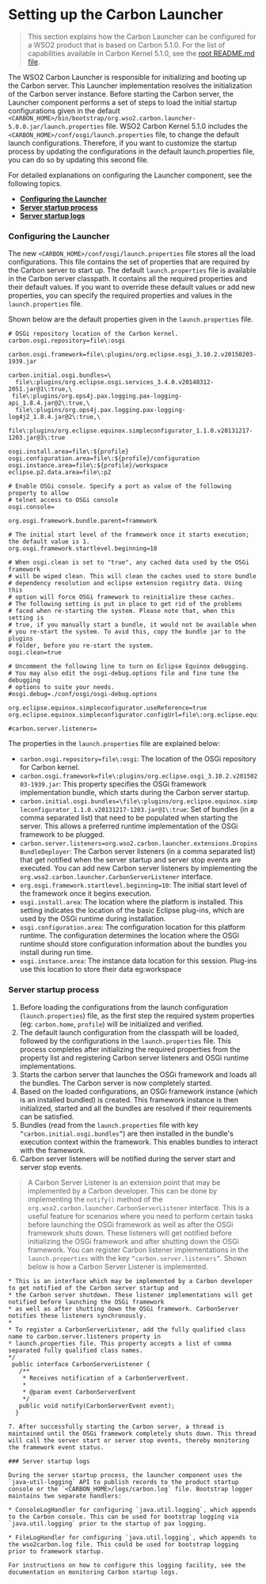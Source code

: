 # Setting up the Carbon Launcher

> This section explains how the Carbon Launcher can be configured for a WSO2 product that is based on Carbon 5.1.0. For the list of capabilities available in Carbon Kernel 5.1.0, see the [root README.md file](https://github.com/nilminiwso2/carbon-kernel-1/blob/master/README.md).

The WSO2 Carbon Launcher is responsible for initializing and booting up the Carbon server. This Launcher implementation resolves the initialization of the Carbon server instance. Before starting the Carbon server, the Launcher component performs a set of steps to load the initial startup configurations given in the default `<CARBON_HOME>/bin/bootstrap/org.wso2.carbon.launcher-5.0.0.jar/launch.properties` file.
WSO2 Carbon Kernel 5.1.0 includes the `<CARBON_HOME>/conf/osgi/launch.properties` file, to change the default launch configurations. Therefore, if you want to customize the startup process by updating the configurations in the default launch.properties file, you can do so by updating this second file.

For detailed explanations on configuring the Launcher component, see the following topics.
* **[Configuring the Launcher](#configuring-the-launcher)**
* **[Server startup process](#server-startup-process)**
* **[Server startup logs](#server-startup-logs)**

### Configuring the Launcher

The new `<CARBON_HOME>/conf/osgi/launch.properties` file stores all the load configurations. This file contains the set of properties that are required by the Carbon server to start up. The default `launch.properties` file is available in the Carbon server classpath. It contains all the required properties and their default values. If you want to override these default values or add new properties, you can specify the required properties and values in the `launch.properties` file.

Shown below are the default properties given in the `launch.properties` file.

    # OSGi repository location of the Carbon kernel.
    carbon.osgi.repository=file\:osgi

    carbon.osgi.framework=file\:plugins/org.eclipse.osgi_3.10.2.v20150203-1939.jar

    carbon.initial.osgi.bundles=\
      file\:plugins/org.eclipse.osgi.services_3.4.0.v20140312-2051.jar@1\:true,\
     file\:plugins/org.ops4j.pax.logging.pax-logging-api_1.8.4.jar@2\:true,\
      file\:plugins/org.ops4j.pax.logging.pax-logging-log4j2_1.8.4.jar@2\:true,\
      file\:plugins/org.eclipse.equinox.simpleconfigurator_1.1.0.v20131217-1203.jar@3\:true

    osgi.install.area=file\:${profile}
    osgi.configuration.area=file\:${profile}/configuration
    osgi.instance.area=file\:${profile}/workspace
    eclipse.p2.data.area=file\:p2

    # Enable OSGi console. Specify a port as value of the following property to allow
    # telnet access to OSGi console
    osgi.console=

    org.osgi.framework.bundle.parent=framework

    # The initial start level of the framework once it starts execution; the default value is 1.
    org.osgi.framework.startlevel.beginning=10

    # When osgi.clean is set to "true", any cached data used by the OSGi framework
    # will be wiped clean. This will clean the caches used to store bundle
    # dependency resolution and eclipse extension registry data. Using this
    # option will force OSGi framework to reinitialize these caches.
    # The following setting is put in place to get rid of the problems
    # faced when re-starting the system. Please note that, when this setting is
    # true, if you manually start a bundle, it would not be available when
    # you re-start the system. To avid this, copy the bundle jar to the plugins
    # folder, before you re-start the system.
    osgi.clean=true

    # Uncomment the following line to turn on Eclipse Equinox debugging.
    # You may also edit the osgi-debug.options file and fine tune the debugging
    # options to suite your needs.
    #osgi.debug=./conf/osgi/osgi-debug.options

    org.eclipse.equinox.simpleconfigurator.useReference=true
    org.eclipse.equinox.simpleconfigurator.configUrl=file\:org.eclipse.equinox.simpleconfigurator/bundles.info
 
    #carbon.server.listeners=

The properties in the `launch.properties` file are explained below:

* `carbon.osgi.repository=file\:osgi`: The location of the OSGi repository for Carbon kernel.
* `carbon.osgi.framework=file\:plugins/org.eclipse.osgi_3.10.2.v20150203-1939.jar`: This property specifies the OSGi framework  implementation bundle, which starts during the Carbon server startup.
* `carbon.initial.osgi.bundles=\file\:plugins/org.eclipse.equinox.simpleconfigurator_1.1.0.v20131217-1203.jar@1\:true`: Set of bundles (in a comma separated list) that need to be populated when starting the server. This allows a preferred runtime implementation of the OSGi framework to be plugged.
* `carbon.server.listeners=org.wso2.carbon.launcher.extensions.DropinsBundleDeployer`: The Carbon server listeners (in a comma separated list) that get notified when the server startup and server stop events are executed. You can add new Carbon server listeners by implementing the `org.wso2.carbon.launcher.CarbonServerListener` interface.
* `org.osgi.framework.startlevel.beginning=10`: The initial start level of the framework once it begins execution.
* `osgi.install.area`: The location where the platform is installed. This setting indicates the location of the basic Eclipse plug-ins, which are used by the OSGi runtime during installation.
* `osgi.configuration.area`: The configuration location for this platform runtime. The configuration determines the location where the OSGi runtime should store configuration information about the bundles you install during run time.
* `osgi.instance.area`: The instance data location for this session. Plug-ins use this location to store their data eg:workspace

### Server startup process

1. Before loading the configurations from the launch configuration (`launch.properties`) file, as the first step the required system properties (eg: `carbon.home`, `profile`) will be initialized and verified.
2. The default launch configuration from the classpath will be loaded, followed by the configurations in the `launch.properties` file. This process completes after initializing the required properties from the property list and registering Carbon server listeners and OSGi runtime implementations.
3. Starts the carbon server that launches the OSGi framework and loads all the bundles. The Carbon server is now completely started.
4. Based on the loaded configurations, an OSGi framework instance (which is an installed bundled) is created. This framework instance is then initialized, started and all the bundles are resolved if their requirements can be satisfied.
5. Bundles (read from the `launch.properties` file with key `“carbon.initial.osgi.bundles”`) are then installed in the bundle's execution context within the framework. This enables bundles to interact with the framework.
6. Carbon server listeners will be notified during the server start and server stop events.

 > A Carbon Server Listener is an extension point that may be implemented by a Carbon developer. This can be done by implementing the `notify()` method of the `org.wso2.carbon.launcher.CarbonServerListener` interface. This is a useful feature for scenarios where you need to perform certain tasks before launching the OSGi framework as well as after the OSGi framework shuts down. These listeners will get notified before initializing the OSGi framework and after shutting down the OSGi framework. You can register Carbon listener implementations in the `launch.properties` with the key `“carbon.server.listeners”`.
 Shown below is how a Carbon Server Listener is implemented.
 ```/**
 * This is an interface which may be implemented by a Carbon developer to get notified of the Carbon server startup and
 * the Carbon server shutdown. These listener implementations will get notified before launching the OSGi framework
 * as well as after shutting down the OSGi framework. CarbonServer notifies these listeners synchronously.
 *
 * To register a CarbonServerListener, add the fully qualified class name to carbon.server.listeners property in
 * launch.properties file. This property accepts a list of comma separated fully qualified class names.
 */
  public interface CarbonServerListener {
    /**
     * Receives notification of a CarbonServerEvent.
     *
     * @param event CarbonServerEvent
     */
    public void notify(CarbonServerEvent event);
   }
            
7. After successfully starting the Carbon server, a thread is maintained until the OSGi framework completely shuts down. This thread will call the server start or server stop events, thereby monitoring the framework event status.

### Server startup logs

During the server startup process, the launcher component uses the `java-util-logging` API to publish records to the product startup console or the `<CARBON_HOME>/logs/carbon.log` file. Bootstrap logger maintains two separate handlers: 

* ConsoleLogHandler for configuring `java.util.logging`, which appends to the Carbon console. This can be used for bootstrap logging via `java.util.logging` prior to the startup of pax logging.

* FileLogHandler for configuring `java.util.logging`, which appends to the wso2carbon.log file. This could be used for bootstrap logging prior to framework startup.

For instructions on how to configure this logging facility, see the documentation on monitoring Carbon startup logs.
